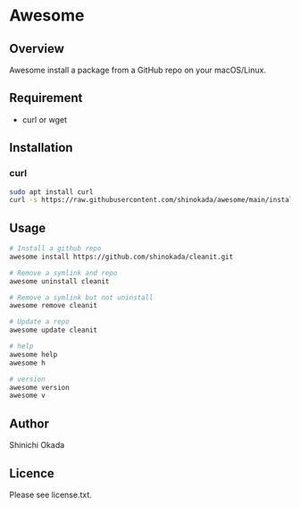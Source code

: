 # Awesome

## Overview

Awesome install a package from a GitHub repo on your macOS/Linux.

## Requirement

- curl or wget

## Installation

### curl

```sh
sudo apt install curl
curl -s https://raw.githubusercontent.com/shinokada/awesome/main/install | bash fn_install
```

## Usage

```sh
# Install a github repo
awesome install https://github.com/shinokada/cleanit.git

# Remove a symlink and repo
awesome uninstall cleanit

# Remove a symlink but not uninstall
awesome remove cleanit

# Update a repo
awesome update cleanit

# help
awesome help
awesome h

# version
awesome version
awesome v
```

## Author

Shinichi Okada

## Licence

Please see license.txt.
